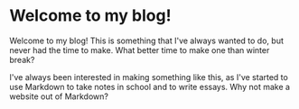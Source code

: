 # Welcome to my blog!
Welcome to my blog! This is something that I've always wanted to do, but never had the time to make. What better time to make one than winter break?

I've always been interested in making something like this, as I've started to use Markdown to take notes in school and to write essays. Why not make a website out of Markdown?

